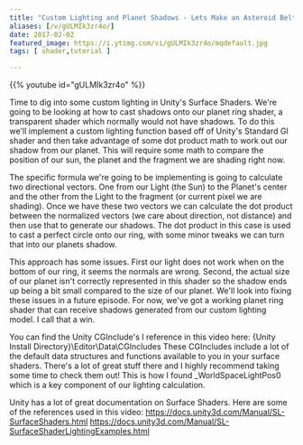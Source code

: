 ```yaml
---
title: "Custom Lighting and Planet Shadows - Lets Make an Asteroid Belt- Part 3"
aliases: [/v/gULMIk3zr4o/]
date: 2017-02-02
featured_image: https://i.ytimg.com/vi/gULMIk3zr4o/mqdefault.jpg
tags: [ shader,tutorial ]

---
```


{{% youtube id="gULMIk3zr4o" %}}

Time to dig into some custom lighting in Unity's Surface Shaders. We're going to be looking at how to cast shadows onto our planet ring shader, a transparent shader which normally would not have shadows. To do this we'll implement a custom lighting function based off of Unity's Standard GI shader and then take advantage of some dot product math to work out our shadow from our planet. This will require some math to compare the position of our sun, the planet and the fragment we are shading right now.

The specific formula we're going to be implementing is going to calculate two directional vectors. One from our Light (the Sun) to the Planet's center and the other from the Light to the fragment (or current pixel we are shading). Once we have these two vectors we can calculate the dot product between the normalized vectors (we care about direction, not distance) and then use that to generate our shadows. The dot product in this case is used to cast a perfect circle onto our ring, with some minor tweaks we can turn that into our planets shadow.

This approach has some issues. First our light does not work when on the bottom of our ring, it seems the normals are wrong. Second, the actual size of our planet isn't correctly represented in this shader so the shadow ends up being a bit small compared to the size of our planet. We'll look into fixing these issues in a future episode. For now, we've got a working planet ring shader that can receive shadows generated from our custom lighting model. I call that a win.

You can find the Unity CGInclude's I reference in this video here:
{Unity Install Directory}\Editor\Data\CGIncludes
These CGIncludes include a lot of the default data structures and functions available to you in your surface shaders. There's a lot of great stuff there and I highly recommend taking some time to check them out! This is how I found _WorldSpaceLightPos0 which is a key component of our lighting calculation.

Unity has a lot of great documentation on Surface Shaders. Here are some of the references used in this video:
https://docs.unity3d.com/Manual/SL-SurfaceShaders.html
https://docs.unity3d.com/Manual/SL-SurfaceShaderLightingExamples.html